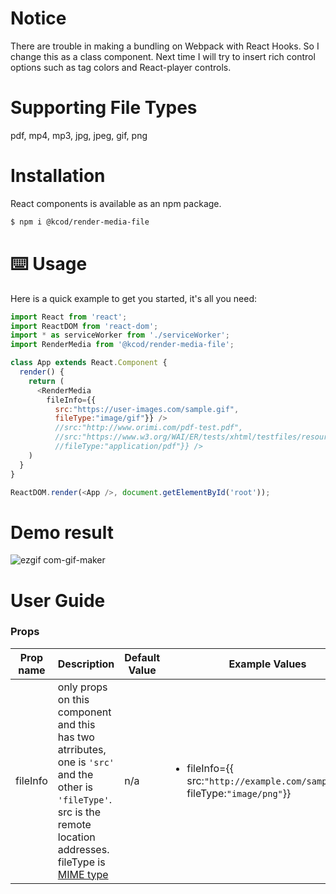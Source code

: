 # Notice
There are trouble in making a bundling on Webpack with React Hooks. So I change this as a class component.
Next time I will try to insert rich control options such as tag colors and React-player controls. 

# Supporting File Types
pdf, mp4, mp3, jpg, jpeg, gif, png

# Installation
React components is available as an npm package.

```bash
$ npm i @kcod/render-media-file
```

# ⌨️ Usage
Here is a quick example to get you started, it's all you need:

```js
import React from 'react';
import ReactDOM from 'react-dom';
import * as serviceWorker from './serviceWorker';
import RenderMedia from '@kcod/render-media-file';

class App extends React.Component { 
  render() {
    return (
      <RenderMedia 
        fileInfo={{
          src:"https://user-images.com/sample.gif", 
          fileType:"image/gif"}} />
          //src:"http://www.orimi.com/pdf-test.pdf",
          //src:"https://www.w3.org/WAI/ER/tests/xhtml/testfiles/resources/pdf/dummy.pdf", 
          //fileType:"application/pdf"}} />
    )
  }
}

ReactDOM.render(<App />, document.getElementById('root'));
```

# Demo result
![ezgif com-gif-maker](https://user-images.githubusercontent.com/24896007/69593100-8a710900-103b-11ea-8f89-12feea8bec3a.gif)


# User Guide
### Props
|Prop name | Description| Default Value | Example Values |
|----------|------------|---------------|----------------|
|fileInfo  | only props on this component and this has two atrributes, <br>one is `'src'` and the other is `'fileType'`. <br>src is the remote location addresses. <br>fileType is [MIME type](https://en.wikipedia.org/wiki/Media_type) | n/a | <ul><li>fileInfo={{ src:`"http://example.com/sample.jpg"`, <br> fileType:`"image/png"`}}</li>|